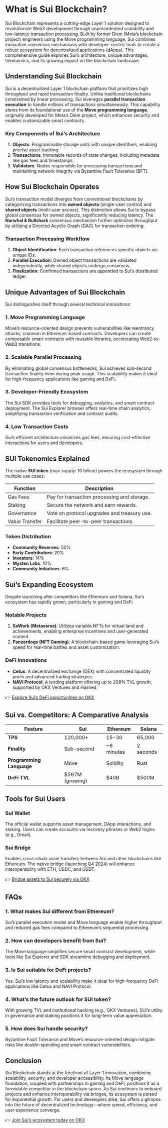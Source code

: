 # What is Sui Blockchain?  

Sui Blockchain represents a cutting-edge Layer 1 solution designed to revolutionize Web3 development through unprecedented scalability and low-latency transaction processing. Built by former Diem (Meta’s blockchain project) engineers using the Move programming language, Sui combines innovative consensus mechanisms with developer-centric tools to create a robust ecosystem for decentralized applications (dApps). This comprehensive guide explores Sui’s architecture, unique advantages, tokenomics, and its growing impact on the blockchain landscape.  

## Understanding Sui Blockchain  

Sui is a decentralized Layer 1 blockchain platform that prioritizes high throughput and rapid transaction finality. Unlike traditional blockchains constrained by linear processing, Sui leverages **parallel transaction execution** to handle millions of transactions simultaneously. This capability stems from its foundational use of the **Move programming language**, originally developed for Meta’s Diem project, which enhances security and enables customizable smart contracts.  

### Key Components of Sui’s Architecture  
1. **Objects**: Programmable storage units with unique identifiers, enabling precise asset tracking.  
2. **Transactions**: Immutable records of state changes, including metadata like gas fees and timestamps.  
3. **Validators**: Nodes responsible for processing transactions and maintaining network integrity via Byzantine Fault Tolerance (BFT).  

## How Sui Blockchain Operates  

Sui’s transaction model diverges from conventional blockchains by categorizing transactions into **owned objects** (single-user control) and **shared objects** (multi-user access). This distinction allows Sui to bypass global consensus for owned objects, significantly reducing latency. The **Narwhal & Bullshark** consensus mechanism further optimizes throughput by utilizing a Directed Acyclic Graph (DAG) for transaction ordering.  

### Transaction Processing Workflow  
1. **Object Identification**: Each transaction references specific objects via unique IDs.  
2. **Parallel Execution**: Owned object transactions are validated independently, while shared objects undergo consensus.  
3. **Finalization**: Confirmed transactions are appended to Sui’s distributed ledger.  

## Unique Advantages of Sui Blockchain  

Sui distinguishes itself through several technical innovations:  

### 1. **Move Programming Language**  
Move’s resource-oriented design prevents vulnerabilities like reentrancy attacks, common in Ethereum-based contracts. Developers can create composable smart contracts with reusable libraries, accelerating Web2-to-Web3 transitions.  

### 2. **Scalable Parallel Processing**  
By eliminating global consensus bottlenecks, Sui achieves sub-second transaction finality even during peak usage. This scalability makes it ideal for high-frequency applications like gaming and DeFi.  

### 3. **Developer-Friendly Ecosystem**  
The Sui SDK provides tools for debugging, analytics, and smart contract deployment. The Sui Explorer browser offers real-time chain analytics, simplifying transaction verification and contract audits.  

### 4. **Low Transaction Costs**  
Sui’s efficient architecture minimizes gas fees, ensuring cost-effective interactions for users and developers.  

## SUI Tokenomics Explained  

The native **SUI token** (max supply: 10 billion) powers the ecosystem through multiple use cases:  

| **Function**          | **Description**                              |  
|------------------------|----------------------------------------------|  
| Gas Fees               | Pay for transaction processing and storage.  |  
| Staking                | Secure the network and earn rewards.         |  
| Governance             | Vote on protocol upgrades and treasury use.  |  
| Value Transfer         | Facilitate peer-to-peer transactions.        |  

### Token Distribution  
- **Community Reserves**: 50%  
- **Early Contributors**: 20%  
- **Investors**: 14%  
- **Mysten Labs**: 10%  
- **Community Initiatives**: 6%  

## Sui’s Expanding Ecosystem  

Despite launching after competitors like Ethereum and Solana, Sui’s ecosystem has rapidly grown, particularly in gaming and DeFi.  

### Notable Projects  
1. **SoWork (Metaverse)**: Utilizes variable NFTs for virtual land and achievements, enabling enterprise incentives and user-generated content.  
2. **Panzerdogs (NFT Gaming)**: A blockchain-based game leveraging Sui’s speed for real-time battles and asset customization.  

### DeFi Innovations  
- **Cetus**: A decentralized exchange (DEX) with concentrated liquidity pools and advanced trading strategies.  
- **NAVI Protocol**: A lending platform offering up to 208% TVL growth, supported by OKX Ventures and Hashed.  

👉 [Explore Sui’s DeFi opportunities on OKX](https://bit.ly/okx-bonus)  

## Sui vs. Competitors: A Comparative Analysis  

| **Feature**            | **Sui**           | **Ethereum**      | **Solana**        |  
|------------------------|-------------------|-------------------|-------------------|  
| **TPS**                | 120,000+          | 15-30             | 65,000            |  
| **Finality**           | Sub-second        | ~6 minutes        | 2 seconds         |  
| **Programming Language**| Move              | Solidity          | Rust              |  
| **DeFi TVL**           | $597M (growing)   | $40B              | $500M             |  

## Tools for Sui Users  

### Sui Wallet  
The official wallet supports asset management, DApp interactions, and staking. Users can create accounts via recovery phrases or Web2 logins (e.g., Gmail).  

### Sui Bridge  
Enables cross-chain asset transfers between Sui and other blockchains like Ethereum. The native bridge (launching Q4 2024) will enhance interoperability with ETH, USDC, and USDT.  

👉 [Bridge assets to Sui securely via OKX](https://bit.ly/okx-bonus)  

## FAQs  

### 1. **What makes Sui different from Ethereum?**  
Sui’s parallel execution model and Move language enable higher throughput and reduced gas fees compared to Ethereum’s sequential processing.  

### 2. **How can developers benefit from Sui?**  
The Move language simplifies secure smart contract development, while tools like Sui Explorer and SDK streamline debugging and deployment.  

### 3. **Is Sui suitable for DeFi projects?**  
Yes. Sui’s low latency and scalability make it ideal for high-frequency DeFi applications like Cetus and NAVI Protocol.  

### 4. **What’s the future outlook for SUI token?**  
With growing TVL and institutional backing (e.g., OKX Ventures), SUI’s utility in governance and staking positions it for long-term value appreciation.  

### 5. **How does Sui handle security?**  
Byzantine Fault Tolerance and Move’s resource-oriented design mitigate risks like double-spending and smart contract vulnerabilities.  

## Conclusion  

Sui Blockchain stands at the forefront of Layer 1 innovation, combining scalability, security, and developer accessibility. Its Move language foundation, coupled with partnerships in gaming and DeFi, positions it as a formidable competitor in the blockchain space. As Sui continues to onboard projects and enhance interoperability via bridges, its ecosystem is poised for exponential growth. For users and developers alike, Sui offers a glimpse into the future of decentralized technology—where speed, efficiency, and user experience converge.  

👉 [Join Sui’s ecosystem today on OKX](https://bit.ly/okx-bonus)